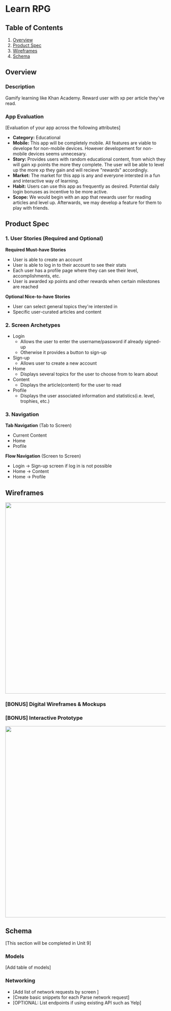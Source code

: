 # Learn RPG

## Table of Contents
1. [Overview](#Overview)
1. [Product Spec](#Product-Spec)
1. [Wireframes](#Wireframes)
2. [Schema](#Schema)

## Overview
### Description
Gamify learning like Khan Academy. Reward user with xp per article they've read. 

### App Evaluation
[Evaluation of your app across the following attributes]
- **Category:** Educational
- **Mobile:** This app will be completely mobile. All features are viable to develope for non-mobile devices. However developement for non-mobile devices seems unnecesary.
- **Story:** Provides users with random educational content, from which they will gain xp points the more they complete. The user will be able to level up the more xp they gain and will recieve "rewards" accordingly.
- **Market:** The market for this app is any and everyone intersted in a fun and interactive way of learning.
- **Habit:** Users can use this app as frequently as desired. Potential daily login bonuses as incentive to be more active.
- **Scope:** We would begin with an app that rewards user for reading articles and level up. Afterwards, we may develop a feature for them to play with friends. 

## Product Spec

### 1. User Stories (Required and Optional)

**Required Must-have Stories**

* User is able to create an account
* User is able to log in to their account to see their stats
* Each user has a profile page where they can see their level, accomplishments, etc.
* User is awarded xp points and other rewards when certain milestones are reached

**Optional Nice-to-have Stories**

* User can select general topics they're intersted in
* Specific user-curated articles and content 

### 2. Screen Archetypes

* Login
   * Allows the user to enter the username/password if already signed-up
   * Otherwise it provides a button to sign-up
* Sign-up
   * Allows user to create a new account
* Home
   * Displays several topics for the user to choose from to learn about
* Content
   * Displays the article(content) for the user to read
* Profile
   * Displays the user associated information and statistics(i.e. level, trophies, etc.)

### 3. Navigation

**Tab Navigation** (Tab to Screen)

* Current Content
* Home
* Profile

**Flow Navigation** (Screen to Screen)

* Login -> Sign-up screen if log in is not possible
* Home -> Content
* Home -> Profile

## Wireframes
<img src="https://i.imgur.com/V6HdTBw.jpg" width=600>

### [BONUS] Digital Wireframes & Mockups

### [BONUS] Interactive Prototype
<img src="https://i.imgur.com/J8pbLLz.gif" width=600>


## Schema 
[This section will be completed in Unit 9]
### Models
[Add table of models]
### Networking
- [Add list of network requests by screen ]
- [Create basic snippets for each Parse network request]
- [OPTIONAL: List endpoints if using existing API such as Yelp]
